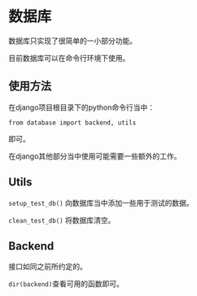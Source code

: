 
# 数据库

数据库只实现了很简单的一小部分功能。

目前数据库可以在命令行环境下使用。

## 使用方法

在django项目根目录下的python命令行当中：

```
from database import backend, utils
```

即可。

在django其他部分当中使用可能需要一些额外的工作。

## Utils

`setup_test_db()`
    向数据库当中添加一些用于测试的数据。
    
`clean_test_db()`
    将数据库清空。
    
## Backend

接口如同之前所约定的。

`dir(backend)`查看可用的函数即可。